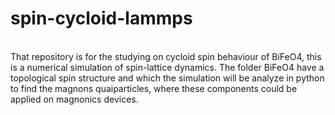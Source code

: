 # spin-cycloid-lammps
<br>
That repository is for the studying on cycloid spin behaviour of BiFeO4, this is a numerical simulation of spin-lattice dynamics. The folder BiFeO4 have a topological spin structure and which the simulation will be analyze in python to find the magnons quaiparticles, where these components could be applied on magnonics devices. 
